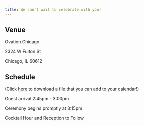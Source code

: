```yaml
---
title: We can’t wait to celebrate with you!
---
```


## Venue

Ovation Chicago

2324 W Fulton St

Chicago, IL 60612

## Schedule

(Click [here](/assets/files/calendar.ics) to download a file that
you can add to your calendar!)

Guest arrival 2:45pm - 3:00pm

Ceremony begins promptly at 3:15pm

Cocktail Hour and Reception to Follow
